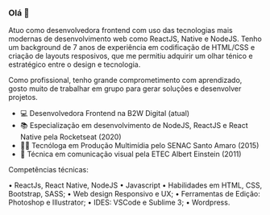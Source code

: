 ### Olá 👋 

Atuo como desenvolvedora frontend com uso das tecnologias mais modernas de desenvolvimento web como ReactJS, Native e NodeJS. Tenho um background de 7 anos de experiência em codificação de HTML/CSS e criação de layouts resposivos, que me permitiu adquirir um olhar ténico e estratégico entre o design e tecnologia.

Como profissional, tenho grande comprometimento com aprendizado, gosto muito de trabalhar em grupo para gerar soluções e desenvolver projetos.

- 💻 Desenvolvedora Frontend na B2W Digital (atual)
- 📚 Especialização em desenvolvimento de NodeJS, ReactJS e React Native pela Rocketseat (2020)
- 👩‍🎓 Tecnóloga em Produção Multimídia pelo SENAC Santo Amaro (2015)
- 🎨 Técnica em comunicação visual pela ETEC Albert Einstein (2011)

Competências técnicas:

• ReactJs, React Native, NodeJS
• Javascript
• Habilidades em HTML, CSS, Bootstrap, SASS;
• Web design Responsivo e UX;
• Ferramentas de Edição: Photoshop e Illustrator;
• IDES: VSCode e Sublime 3;
• Wordpress. 

